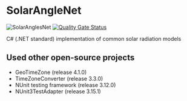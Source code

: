 # SolarAngleNet

![SolarAnglesNet](https://github.com/ThomasSchuetz/SolarAnglesNet/workflows/SolarAnglesNet/badge.svg?branch=master)
[![Quality Gate Status](https://sonarcloud.io/api/project_badges/measure?project=ThomasSchuetz_SolarAnglesNet&metric=alert_status)](https://sonarcloud.io/dashboard?id=ThomasSchuetz_SolarAnglesNet)

C# (.NET standard) implementation of common solar radiation models

## Used other open-source projects

* GeoTimeZone (release 4.1.0)
* TimeZoneConverter (release 3.3.0)
* NUnit testing framework (release 3.12.0)
* NUnit3TestAdapter (release 3.15.1)
